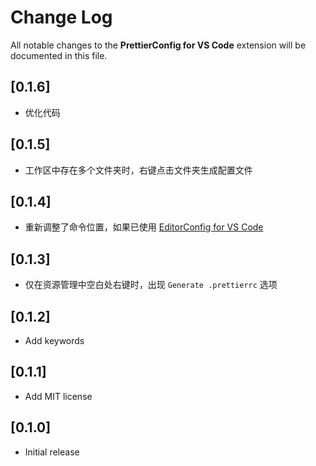 # Change Log

All notable changes to the **PrettierConfig for VS Code** extension will be documented in this file.

## [0.1.6]

- 优化代码

## [0.1.5]

- 工作区中存在多个文件夹时，右键点击文件夹生成配置文件

## [0.1.4]

- 重新调整了命令位置，如果已使用 [EditorConfig for VS Code](https://marketplace.visualstudio.com/items?itemName=EditorConfig.EditorConfig)

## [0.1.3]

- 仅在资源管理中空白处右键时，出现 `Generate .prettierrc` 选项

## [0.1.2]

- Add keywords

## [0.1.1]

- Add MIT license

## [0.1.0]

- Initial release
